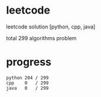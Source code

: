 # leetcode
leetcode solution [python, cpp, java]

total 299 algorithms problem
# progress	
	python 204 / 299
	cpp    0   / 299
	java   0   / 299


